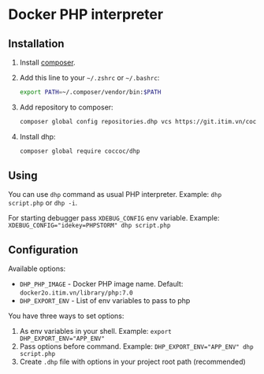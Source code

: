Docker PHP interpreter
======================

Installation
------------
1. Install [composer](https://getcomposer.org).
2. Add this line to your `~/.zshrc` or `~/.bashrc`:

   ```bash
   export PATH=~/.composer/vendor/bin:$PATH
   ```

3. Add repository to composer:

   ```bash
   composer global config repositories.dhp vcs https://git.itim.vn/coccoc/labs-dhp.git
   ```

3. Install dhp:

   ```bash
   composer global require coccoc/dhp
   ```

Using
-----

You can use `dhp` command as usual PHP interpreter.
Example: `dhp script.php` or `dhp -i`.

For starting debugger pass `XDEBUG_CONFIG` env variable.
Example: `XDEBUG_CONFIG="idekey=PHPSTORM" dhp script.php`

Configuration
-------------

Available options:
 - `DHP_PHP_IMAGE` - Docker PHP image name. Default: `docker2o.itim.vn/library/php:7.0`
 - `DHP_EXPORT_ENV` - List of env variables to pass to php

You have three ways to set options:
1. As env variables in your shell. Example: `export DHP_EXPORT_ENV="APP_ENV"`
2. Pass options before command. Example: `DHP_EXPORT_ENV="APP_ENV" dhp script.php`
3. Create `.dhp` file with options in your project root path (recommended)
